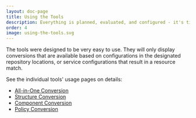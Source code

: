 ```yaml
---
layout: doc-page
title: Using the Tools
description: Everything is planned, evaluated, and configured - it's time to perform the transformations. 
order: 4
image: using-the-tools.svg
---
```


The tools were designed to be very easy to use. They will only display conversions that are available based on configurations in the designated repository locations, or service configurations that result in a resource match.

See the individual tools' usage pages on details:

* <a href="{{ site.baseurl }}/pages/all-in-one/usage.html">All-in-One Conversion</a>
* <a href="{{ site.baseurl }}/pages/structure/usage.html">Structure Conversion</a>
* <a href="{{ site.baseurl }}/pages/component/usage.html">Component Conversion</a>
* <a href="{{ site.baseurl }}/pages/policy/usage.html">Policy Conversion</a>
